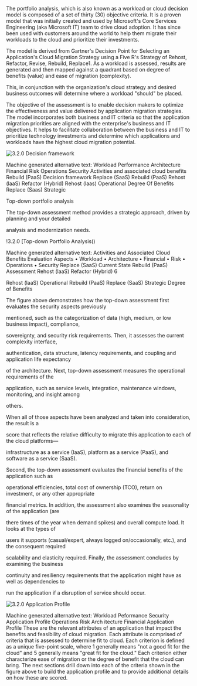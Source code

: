 The portfolio analysis, which is also known as a workload or cloud decision model is composed of a set of thirty (30) objective criteria.  It is a proven model that was initially created and used by Microsoft's Core Services Engineering (aka Microsoft IT) team to drive cloud adoption.  It has since been used with customers around the world to help them migrate their workloads to the cloud and prioritize their investments. 

The model is derived from Gartner's Decision Point for Selecting an Application's Cloud Migration Strategy using a Five R's Strategy of Rehost, Refactor, Revise, Rebuild, Replace1.  As a workload is assessed, results are generated and then mapped against a quadrant based on degree of benefits (value) and ease of migration (complexity). 

This, in conjunction with the organization's cloud strategy and desired business outcomes will determine where a workload "should" be placed. 

The objective of the assessment is to enable decision makers to optimize the effectiveness and value delivered by application migration strategies. The model incorporates both business and IT criteria so that the application migration priorities are aligned with the enterprise's business and IT objectives. It helps to facilitate collaboration between the business and IT to prioritize technology investments and determine which applications and workloads have the highest cloud migration potential. 

![3.2.0 Decision framework]() 

Machine generated alternative text:
Workload 
Performance 
Architecture 
Financial 
Risk 
Operations 
Security 
Activities and associated cloud benefits 
Rebuild 
(PaaS) 
Decision 
framework 
Replace (SaaS) 
Rebuild (PaaS) 
Rehost (laaS) 
Refactor (Hybrid) 
Rehost 
(laas) 
Operational 
Degree Of Benefits 
Replace 
(Saas) 
Strategic 
 

 

 

 

Top-down portfolio analysis 

The top-down assessment method provides a strategic approach, driven by planning and your detailed 

analysis and modernization needs. 

!3.2.0 [Top-down Portfolio Analysis()  

Machine generated alternative text:
Activities and Associated Cloud Benefits 
Evaluation Aspects 
• Workload 
• Architecture 
• Financial 
• Risk 
• Operations 
• Security 
Replace (SaaS) 
Current State Rebuild (PaaS) 
Assessment 
Rehost (laaS) 
Refactor (Hybrid) 
6 
> 
Rehost 
(laaS) 
Operational 
Rebuild 
(PaaS) 
Replace 
(SaaS) 
Strategic 
Degree of Benefits 
 

The figure above demonstrates how the top-down assessment first evaluates the security aspects previously 

mentioned, such as the categorization of data (high, medium, or low business impact), compliance, 

sovereignty, and security risk requirements. Then, it assesses the current complexity interface, 

authentication, data structure, latency requirements, and coupling and application life expectancy 

of the architecture. Next, top-down assessment measures the operational requirements of the 

application, such as service levels, integration, maintenance windows, monitoring, and insight among 

others.  

 

When all of those aspects have been analyzed and taken into consideration, the result is a 

score that reflects the relative difficulty to migrate this application to each of the cloud platforms— 

infrastructure as a service (IaaS), platform as a service (PaaS), and software as a service (SaaS). 

 

Second, the top-down assessment evaluates the financial benefits of the application such as 

operational efficiencies, total cost of ownership (TCO), return on investment, or any other appropriate 

financial metrics. In addition, the assessment also examines the seasonality of the application (are 

there times of the year when demand spikes) and overall compute load. It looks at the types of 

users it supports (casual/expert, always logged on/occasionally, etc.), and the consequent required 

scalability and elasticity required. Finally, the assessment concludes by examining the business 

continuity and resiliency requirements that the application might have as well as dependencies to 

run the application if a disruption of service should occur. 

![3.2.0 Application Profile]() 

Machine generated alternative text:
Workload 
Peformance 
Security 
Application Profile 
Operations 
Risk 
Arch itecture 
Financial 
Application 
Profile 
These are the relevant attributes of an application 
that impact the benefits and feasibility of cloud 
migration. Each attribute is comprised of criteria 
that is assessed to determine fit to cloud. 
Each criterion is defined as a unique five-point 
scale, where 1 generally means "not a good fit for 
the cloud" and 5 generally means "great fit for the 
cloud." 
Each criterion either characterize ease of 
migration or the degree of benefit that the cloud 
can bring. 
The next sections drill down into each of the criteria shown in the figure above to build the application profile and to provide additional details on how these are scored. 
